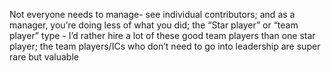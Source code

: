Not everyone needs to manage- see individual contributors; and as a manager, you’re doing less of what you did; the “Star player” or “team player” type - I’d rather hire a lot of these good team players than one star player; the team players/ICs who don’t need to go into leadership are super rare but valuable
